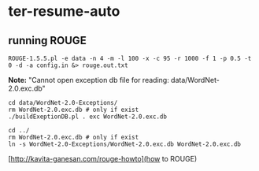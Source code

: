 # ter-resume-auto


## running ROUGE

```
ROUGE-1.5.5.pl -e data -n 4 -m -l 100 -x -c 95 -r 1000 -f 1 -p 0.5 -t 0 -d -a config.in &> rouge.out.txt
```

**Note:** "Cannot open exception db file for reading: data/WordNet-2.0.exc.db"

```
cd data/WordNet-2.0-Exceptions/
rm WordNet-2.0.exc.db # only if exist
./buildExeptionDB.pl . exc WordNet-2.0.exc.db

cd ../
rm WordNet-2.0.exc.db # only if exist
ln -s WordNet-2.0-Exceptions/WordNet-2.0.exc.db WordNet-2.0.exc.db
```

[http://kavita-ganesan.com/rouge-howto](how to ROUGE)
